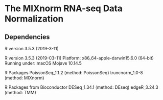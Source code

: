 # The MIXnorm RNA-seq Data Normalization

## Dependencies

R version 3.5.3 (2019-3-11)

R version 3.5.3 (2019-03-11) 
Platform: x86_64-apple-darwin15.6.0 (64-bit) 
Running under: macOS Mojave 10.14.5 

R Packages 
PoissonSeq_1.1.2 (method: PoissonSeq) 
truncnorm_1.0-8 (method: MIXnorm) 

R Packages from Bioconductor 
DESeq_1.34.1 (method: DEseq) 
edgeR_3.24.3 (method: TMM) 

